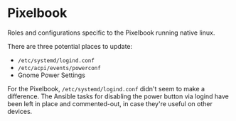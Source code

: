 # Pixelbook

Roles and configurations specific to the Pixelbook running native linux.

There are three potential places to update:

- `/etc/systemd/logind.conf`
- `/etc/acpi/events/powerconf`
- Gnome Power Settings

For the Pixelbook, `/etc/systemd/logind.conf` didn't seem to make a difference.
The Ansible tasks for disabling the power button via logind have been left in
place and commented-out, in case they're useful on other devices.
